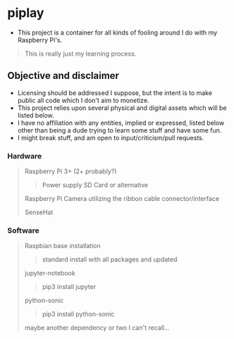 
# piplay
- This project is a container for all kinds of fooling around I do with my Raspberry Pi's.  
> This is really just my learning process.


## Objective and disclaimer
- Licensing should be addressed I suppose, but the intent is to make public all code which I don't aim to monetize.
- This project relies upon several physical and digital assets which will be listed below.  
- I have no affiliation with any entities, implied or expressed, listed below other than being a dude trying to learn some stuff and have some fun.
- I might break stuff, and am open to input/criticism/pull requests.


### Hardware
> Raspberry Pi 3+ (2+ probably?)
>> Power supply
>> SD Card or alternative
>
> Raspberry Pi Camera utilizing the ribbon cable connector/interface
>
> SenseHat


### Software
> Raspbian base installation
>> standard install with all packages and updated
>
> jupyter-notebook
>> pip3 install jupyter
>
> python-sonic
>> pip3 install python-sonic
>
> maybe another dependency or two I can't recall...